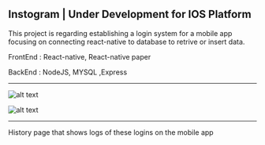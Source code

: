 
Instogram | Under Development for IOS Platform
---------------------
This project is regarding establishing a login system for a mobile app focusing on connecting react-native to database to retrive or insert data.

FrontEnd : React-native, React-native paper

BackEnd : NodeJS, MYSQL ,Express




------------------------------------------------------------------------------

![alt text](http://res.cloudinary.com/df2q7cryi/image/upload/795edad3d1796dc1672fca8578bc094f1610874528.png)

![alt text](http://res.cloudinary.com/df2q7cryi/image/upload/4f3b10b2d38339900c56298a8b1859ac1610893750.png)


--------------------------------------------------
 History page that shows logs of these logins on the mobile app
 
